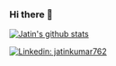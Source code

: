 ### Hi there 👋

<!--
**jatinkumar762/jatinkumar762** is a ✨ _special_ ✨ repository because its `README.md` (this file) appears on your GitHub profile.

Here are some ideas to get you started:

- 🔭 I’m currently working on ...
- 🌱 I’m currently learning ...
- 👯 I’m looking to collaborate on ...
- 🤔 I’m looking for help with ...
- 💬 Ask me about ...
- 📫 How to reach me: ...
- 😄 Pronouns: ...
- ⚡ Fun fact: ...
-->


[![Jatin's github stats](https://github-readme-stats.vercel.app/api?username=jatinkumar762&count_private=true&show_icons=true&theme=Gradient)](https://github.com/anuraghazra/github-readme-stats)

<!--
[![Top Langs](https://github-readme-stats.vercel.app/api/top-langs/?username=jatinkumar762&layout=compact)](https://github.com/anuraghazra/github-readme-stats)
-->

[![Linkedin: jatinkumar762](https://img.shields.io/badge/-jatinkumar762-blue?style=flat-square&logo=Linkedin&logoColor=white&link=https://www.linkedin.com/in/jatinkumar762/)](https://www.linkedin.com/in/jatinkumar762/)
